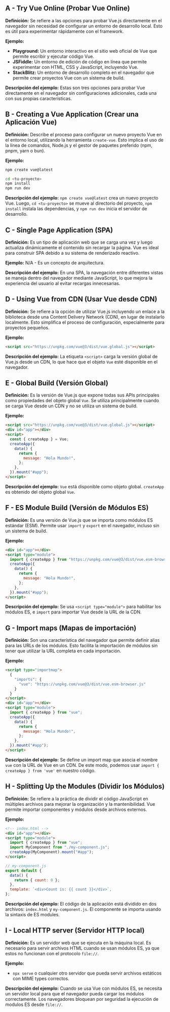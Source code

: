 ## A - Try Vue Online (Probar Vue Online)

**Definición:** Se refiere a las opciones para probar Vue.js directamente en el navegador sin necesidad de configurar un entorno de desarrollo local. Esto es útil para experimentar rápidamente con el framework.

**Ejemplo:**

- **Playground:** Un entorno interactivo en el sitio web oficial de Vue que permite escribir y ejecutar código Vue.
- **JSFiddle:** Un entorno de edición de código en línea que permite experimentar con HTML, CSS y JavaScript, incluyendo Vue.
- **StackBlitz:** Un entorno de desarrollo completo en el navegador que permite crear proyectos Vue con un sistema de build.

**Descripción del ejemplo:** Estas son tres opciones para probar Vue directamente en el navegador sin configuraciones adicionales, cada una con sus propias características.

## B - Creating a Vue Application (Crear una Aplicación Vue)

**Definición:** Describe el proceso para configurar un nuevo proyecto Vue en el entorno local, utilizando la herramienta `create-vue`. Esto implica el uso de la línea de comandos, Node.js y el gestor de paquetes preferido (npm, pnpm, yarn o bun).

**Ejemplo:**

```bash
npm create vue@latest
```

```bash
cd <tu-proyecto>
npm install
npm run dev
```

**Descripción del ejemplo:** `npm create vue@latest` crea un nuevo proyecto Vue. Luego, `cd <tu-proyecto>` se mueve al directorio del proyecto, `npm install` instala las dependencias, y `npm run dev` inicia el servidor de desarrollo.

## C - Single Page Application (SPA)

**Definición:** Es un tipo de aplicación web que se carga una vez y luego actualiza dinámicamente el contenido sin recargar la página. Vue es ideal para construir SPA debido a su sistema de renderizado reactivo.

**Ejemplo:**
N/A - Es un concepto de arquitectura.

**Descripción del ejemplo:** En una SPA, la navegación entre diferentes vistas se maneja dentro del navegador mediante JavaScript, lo que mejora la experiencia del usuario al evitar recargas innecesarias.

## D - Using Vue from CDN (Usar Vue desde CDN)

**Definición:** Se refiere a la opción de utilizar Vue.js incluyendo un enlace a la biblioteca desde una Content Delivery Network (CDN), en lugar de instalarlo localmente. Esto simplifica el proceso de configuración, especialmente para proyectos pequeños.

**Ejemplo:**

```html
<script src="https://unpkg.com/vue@3/dist/vue.global.js"></script>
```

**Descripción del ejemplo:** La etiqueta `<script>` carga la versión global de Vue.js desde un CDN, lo que hace que el objeto `Vue` esté disponible en el navegador.

## E - Global Build (Versión Global)

**Definición:** Es la versión de Vue.js que expone todas sus APIs principales como propiedades del objeto global `Vue`. Se utiliza principalmente cuando se carga Vue desde un CDN y no se utiliza un sistema de build.

**Ejemplo:**

```html
<script src="https://unpkg.com/vue@3/dist/vue.global.js"></script>
<div id="app"></div>
<script>
  const { createApp } = Vue;
  createApp({
    data() {
      return {
        message: "Hola Mundo!",
      };
    },
  }).mount("#app");
</script>
```

**Descripción del ejemplo:** `Vue` está disponible como objeto global. `createApp` es obtenido del objeto global `Vue`.

## F - ES Module Build (Versión de Módulos ES)

**Definición:** Es una versión de Vue.js que se importa como módulos ES estándar (ESM). Permite usar `import` y `export` en el navegador, incluso sin un sistema de build.

**Ejemplo:**

```html
<div id="app"></div>
<script type="module">
  import { createApp } from "https://unpkg.com/vue@3/dist/vue.esm-browser.js";
  createApp({
    data() {
      return {
        message: "Hola Mundo!",
      };
    },
  }).mount("#app");
</script>
```

**Descripción del ejemplo:** Se usa `<script type="module">` para habilitar los módulos ES, e `import` para importar Vue desde la URL de la CDN.

## G - Import maps (Mapas de importación)

**Definición:** Son una característica del navegador que permite definir alias para las URLs de los módulos. Esto facilita la importación de módulos sin tener que utilizar la URL completa en cada importación.

**Ejemplo:**

```html
<script type="importmap">
  {
    "imports": {
      "vue": "https://unpkg.com/vue@3/dist/vue.esm-browser.js"
    }
  }
</script>
<div id="app"></div>
<script type="module">
  import { createApp } from "vue";
  createApp({
    data() {
      return {
        message: "Hola Mundo!",
      };
    },
  }).mount("#app");
</script>
```

**Descripción del ejemplo:** Se define un import map que asocia el nombre `vue` con la URL de Vue en un CDN. De este modo, podemos usar `import { createApp } from 'vue'` en nuestro código.

## H - Splitting Up the Modules (Dividir los Módulos)

**Definición:** Se refiere a la práctica de dividir el código JavaScript en múltiples archivos para mejorar la organización y la mantenibilidad. Vue permite importar componentes y módulos desde archivos externos.

**Ejemplo:**

```html
<!-- index.html -->
<div id="app"></div>
<script type="module">
  import { createApp } from "vue";
  import MyComponent from "./my-component.js";
  createApp(MyComponent).mount("#app");
</script>
```

```javascript
// my-component.js
export default {
  data() {
    return { count: 0 };
  },
  template: `<div>Count is: {{ count }}</div>`,
};
```

**Descripción del ejemplo:** El código de la aplicación está dividido en dos archivos: `index.html` y `my-component.js`. El componente se importa usando la sintaxis de ES modules.

## I - Local HTTP server (Servidor HTTP local)

**Definición:** Es un servidor web que se ejecuta en la máquina local. Es necesario para servir archivos HTML cuando se usan módulos ES, ya que estos no funcionan con el protocolo `file://`.

**Ejemplo:**

- `npx serve` o cualquier otro servidor que pueda servir archivos estáticos con MIME types correctos.

**Descripción del ejemplo:** Cuando se usa Vue con módulos ES, se necesita un servidor local para que el navegador pueda cargar los módulos correctamente. Los navegadores bloquean por seguridad la ejecución de modulos ES desde `file://`.
